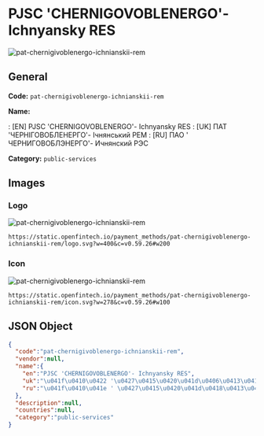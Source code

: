 
# PJSC 'CHERNIGOVOBLENERGO'- Ichnyansky RES 
![pat-chernigivoblenergo-ichnianskii-rem](https://static.openfintech.io/payment_methods/pat-chernigivoblenergo-ichnianskii-rem/logo.svg?w=400&c=v0.59.26#w200)  

## General 
**Code:** `pat-chernigivoblenergo-ichnianskii-rem` 
 
**Name:** 
 
:	[EN] PJSC 'CHERNIGOVOBLENERGO'- Ichnyansky RES 
:	[UK] ПАТ 'ЧЕРНІГОВОБЛЕНЕРГО'- Ічнянський РЕМ 
:	[RU] ПАО ' ЧЕРНИГОВОБЛЭНЕРГО'- Ичнянский РЭС 
 
**Category:** `public-services` 
 

## Images 

### Logo 
![pat-chernigivoblenergo-ichnianskii-rem](https://static.openfintech.io/payment_methods/pat-chernigivoblenergo-ichnianskii-rem/logo.svg?w=400&c=v0.59.26#w200)  

```
https://static.openfintech.io/payment_methods/pat-chernigivoblenergo-ichnianskii-rem/logo.svg?w=400&c=v0.59.26#w200
```  

### Icon 
![pat-chernigivoblenergo-ichnianskii-rem](https://static.openfintech.io/payment_methods/pat-chernigivoblenergo-ichnianskii-rem/icon.svg?w=278&c=v0.59.26#w100)  

```
https://static.openfintech.io/payment_methods/pat-chernigivoblenergo-ichnianskii-rem/icon.svg?w=278&c=v0.59.26#w100
```  

## JSON Object 

```json
{
  "code":"pat-chernigivoblenergo-ichnianskii-rem",
  "vendor":null,
  "name":{
    "en":"PJSC 'CHERNIGOVOBLENERGO'- Ichnyansky RES",
    "uk":"\u041f\u0410\u0422 '\u0427\u0415\u0420\u041d\u0406\u0413\u041e\u0412\u041e\u0411\u041b\u0415\u041d\u0415\u0420\u0413\u041e'- \u0406\u0447\u043d\u044f\u043d\u0441\u044c\u043a\u0438\u0439 \u0420\u0415\u041c",
    "ru":"\u041f\u0410\u041e ' \u0427\u0415\u0420\u041d\u0418\u0413\u041e\u0412\u041e\u0411\u041b\u042d\u041d\u0415\u0420\u0413\u041e'- \u0418\u0447\u043d\u044f\u043d\u0441\u043a\u0438\u0439 \u0420\u042d\u0421"
  },
  "description":null,
  "countries":null,
  "category":"public-services"
}
```  
